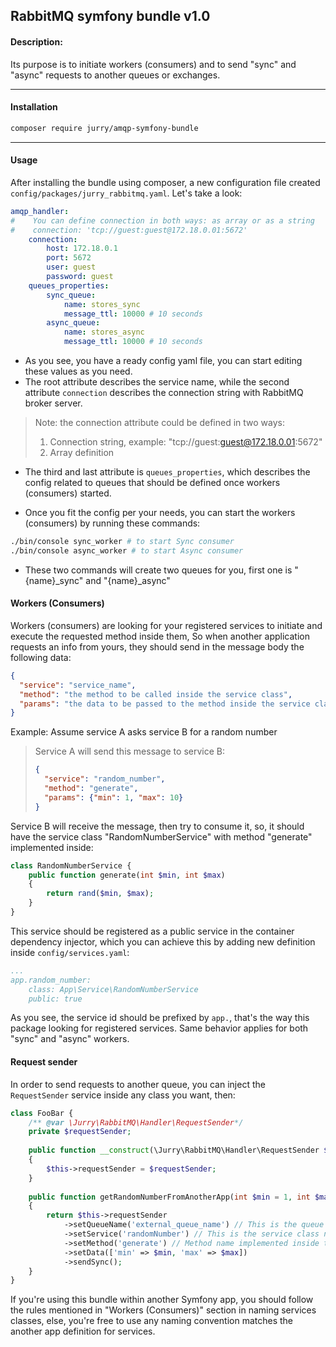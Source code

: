 ## RabbitMQ symfony bundle v1.0
#### Description:

Its purpose is to initiate workers (consumers) and to send "sync" and "async" requests to another queues or exchanges.

---

#### Installation

```bash
composer require jurry/amqp-symfony-bundle
```
---

#### Usage

After installing the bundle using composer, a new configuration file 
created `config/packages/jurry_rabbitmq.yaml`. Let's take a look:
```yaml
amqp_handler:
#    You can define connection in both ways: as array or as a string
#    connection: 'tcp://guest:guest@172.18.0.01:5672'
    connection:
        host: 172.18.0.1
        port: 5672
        user: guest
        password: guest
    queues_properties:
        sync_queue:
            name: stores_sync
            message_ttl: 10000 # 10 seconds
        async_queue:
            name: stores_async
            message_ttl: 10000 # 10 seconds
```
- As you see, you have a ready config yaml file, you can start editing these values as you need.
- The root attribute describes the service name, while the second attribute `connection` describes the connection string with RabbitMQ broker server.
    
> Note: the connection attribute could be defined in two ways:
> 1. Connection string, example: "tcp://guest:guest@172.18.0.01:5672"
> 2. Array definition
    
- The third and last attribute is `queues_properties`, which describes the config related to queues that should be defined once workers (consumers) started.

- Once you fit the config per your needs, you can start the workers (consumers) by running these commands:
```bash
./bin/console sync_worker # to start Sync consumer
./bin/console async_worker # to start Async consumer
```
- These two commands will create two queues for you, first one is "{name}_sync" and "{name}_async"

#### Workers (Consumers)
Workers (consumers) are looking for your registered services to initiate and execute the requested method inside them,
So when another application requests an info from yours, they should send in the message body the following data:
```json
{
  "service": "service_name",
  "method": "the method to be called inside the service class",
  "params": "the data to be passed to the method inside the service class"
}
```

Example: Assume service A asks service B for a random number
> Service A will send this message to service B:
> ```json
> {
>   "service": "random_number",
>   "method": "generate",
>   "params": {"min": 1, "max": 10}
> }
> ```

Service B will receive the message, then try to consume it, so, it should have the service class "RandomNumberService" with method "generate" implemented inside:
```php
class RandomNumberService {
    public function generate(int $min, int $max)
    {
        return rand($min, $max);
    }
}
```
This service should be registered as a public service in the container dependency injector, which you can achieve this by adding new definition inside `config/services.yaml`:
```yaml
...
app.random_number:
    class: App\Service\RandomNumberService
    public: true
```
As you see, the service id should be prefixed by `app.`, that's the way this package looking for registered services.
Same behavior applies for both "sync" and "async" workers.

#### Request sender
In order to send requests to another queue, you can inject the `RequestSender` service inside any class you want, then:
```php
class FooBar {
    /** @var \Jurry\RabbitMQ\Handler\RequestSender*/
    private $requestSender;
    
    public function __construct(\Jurry\RabbitMQ\Handler\RequestSender $requestSender)
    {
        $this->requestSender = $requestSender;
    }
    
    public function getRandomNumberFromAnotherApp(int $min = 1, int $max = 10): int
    {
        return $this->requestSender
            ->setQueueName('external_queue_name') // This is the queue name which another app listens to
            ->setService('randomNumber') // This is the service class name which you target (RandomNumberService)
            ->setMethod('generate') // Method name implemented inside the service class
            ->setData(['min' => $min, 'max' => $max])
            ->sendSync();
    }
}
```
If you're using this bundle within another Symfony app, you should follow the rules mentioned in "Workers (Consumers)" section in naming services classes, else, you're free to use any naming convention matches the another app definition for services.